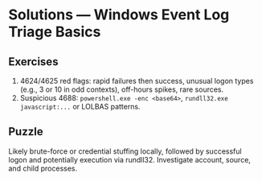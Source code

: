 # Solutions — Windows Event Log Triage Basics

## Exercises

1. 4624/4625 red flags: rapid failures then success, unusual logon types (e.g., 3 or 10 in odd contexts), off-hours spikes, rare sources.
2. Suspicious 4688: `powershell.exe -enc <base64>`, `rundll32.exe javascript:...` or LOLBAS patterns.

## Puzzle

Likely brute-force or credential stuffing locally, followed by successful logon and potentially execution via rundll32. Investigate account, source, and child processes.
